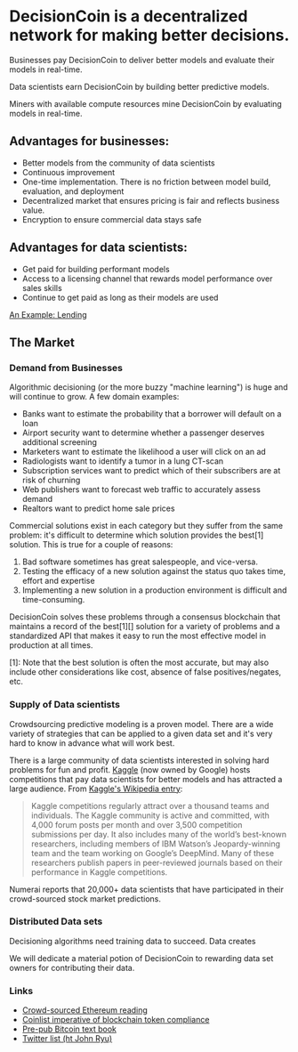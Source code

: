 # DecisionCoin is a decentralized network for making better decisions. 

Businesses pay DecisionCoin to deliver better models and evaluate their models in real-time.

Data scientists earn DecisionCoin by building better predictive models. 

Miners with available compute resources mine DecisionCoin by evaluating models in real-time.

## Advantages for businesses:
* Better models from the community of data scientists 
* Continuous improvement
* One-time implementation. There is no friction between model build, evaluation, and deployment
* Decentralized market that ensures pricing is fair and reflects business value.
* Encryption to ensure commercial data stays safe

## Advantages for data scientists:
* Get paid for building performant models 
* Access to a licensing channel that rewards model performance over sales skills
* Continue to get paid as long as their models are used

[An Example: Lending](/example/)

## The Market

### Demand from Businesses
Algorithmic decisioning (or the more buzzy "machine learning") is huge and will continue to grow. A few domain examples: 
 
* Banks want to estimate the probability that a borrower will default on a loan
* Airport security want to determine whether a passenger deserves additional screening
* Marketers want to estimate the likelihood a user will click on an ad
* Radiologists want to identify a tumor in a lung CT-scan
* Subscription services want to predict which of their subscribers are at risk of churning
* Web publishers want to forecast web traffic to accurately assess demand
* Realtors want to predict home sale prices

Commercial solutions exist in each category but they suffer from the same problem: it's difficult to determine which solution provides the best[1] solution. This is true for a couple of reasons:
1. Bad software sometimes has great salespeople, and vice-versa.
2. Testing the efficacy of a new solution against the status quo takes time, effort and expertise
3. Implementing a new solution in a production environment is difficult and time-consuming. 
 
DecisionCoin solves these problems through a consensus blockchain that maintains a record of the best[1][] solution for a variety of problems and a standardized API that makes it easy to run the most effective model in production at all times.   

[1]: Note that the best solution is often the most accurate, but may also include other considerations like cost, absence of false positives/negates, etc.  

### Supply of Data scientists
Crowdsourcing predictive modeling is a proven model. There are a wide variety of strategies that can be applied to a given data set and it's very hard to know in advance what will work best. 

There is a large community of data scientists interested in solving hard problems for fun and profit. [Kaggle](https://kaggle.com) (now owned by Google) hosts competitions that pay data scientists for better models and has attracted a large audience. From [Kaggle's Wikipedia entry](https://en.wikipedia.org/wiki/Kaggle):
 
> Kaggle competitions regularly attract over a thousand teams and individuals. The Kaggle community is active and committed, with 4,000 forum posts per month and over 3,500 competition submissions per day. It also includes many of the world’s best-known researchers, including members of IBM Watson’s Jeopardy-winning team and the team working on Google’s DeepMind. Many of these researchers publish papers in peer-reviewed journals based on their performance in Kaggle competitions.

Numerai reports that 20,000+ data scientists that have participated in their crowd-sourced stock market predictions. 

### Distributed Data sets
Decisioning algorithms need training data to succeed. Data creates 

We will dedicate a material potion of DecisionCoin to rewarding data set owners for contributing their data. 


### Links
* [Crowd-sourced Ethereum reading](https://github.com/Scanate/EthList/blob/master/README.md)
* [Coinlist imperative of blockchain token compliance](https://medium.com/@rzurrer/coinlist-the-saft-the-imperitive-of-blockchain-token-compliance-f5ce9cdbc238)
* [Pre-pub Bitcoin text book](https://d28rh4a8wq0iu5.cloudfront.net/bitcointech/readings/princeton_bitcoin_book.pdf)
* [Twitter list (ht John Ryu)](twitter_list)

